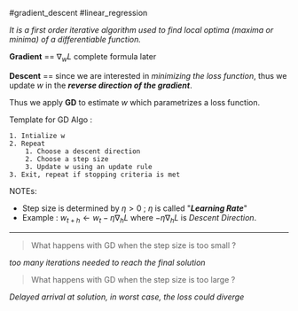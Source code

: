 #gradient_descent #linear_regression 

*It is a first order iterative algorithm used to find local optima (maxima or minima) of a differentiable function.*

**Gradient** ==  $\nabla_wL$   $\text{complete formula later}$

**Descent** == since we are interested in *minimizing the loss function*, thus we update $w$ in the ***reverse direction of the gradient***.

Thus we apply **GD** to estimate $w$ which parametrizes a loss function.


Template for GD Algo :
```
1. Intialize w
2. Repeat
	1. Choose a descent direction
	2. Choose a step size
	3. Update w using an update rule
3. Exit, repeat if stopping criteria is met
```

NOTEs:
- Step size is determined by $\eta > 0$ ; $\eta$ is called "***Learning Rate***" 
- Example : $w_{t+h} \leftarrow w_t - \eta\nabla_hL$  where $- \eta\nabla_hL$ is *Descent Direction*.
----
>What happens with GD when the step size is too small ?

*too many iterations needed to reach the final solution*

>What happens with GD when the step size is too large ?

*Delayed arrival at solution, in worst case, the loss could diverge*
